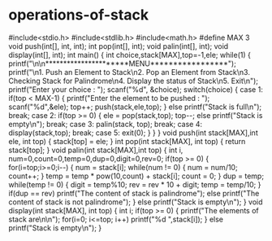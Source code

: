 # operations-of-stack
#include<stdio.h>
#include<stdlib.h>
#include<math.h>
#define MAX 3
void push(int[], int, int);
int pop(int[], int);
void palin(int[], int);
void display(int[], int);
int main()
{
int choice,stack[MAX],top=-1,ele;
while(1)
{
 printf("\n\n**********************MENU*****************");
 printf("\n1. Push an Element to Stack\n2. Pop an Element 
from Stack\n3. Checking Stack for Palindrome\n4. Display the status of 
Stack\n5. Exit\n");
 printf("Enter your choice : ");
 scanf("%d", &choice);
 switch(choice)
{
case 1: if(top < MAX-1)
{
printf("Enter the element to be pushed : 
");
scanf("%d",&ele);
top++;
push(stack,ele,top);
}
else
printf("Stack is full\n");
break;
case 2: if(top >= 0)
{
ele = pop(stack,top);
top--;
else 
printf("Stack is empty\n");
break;
case 3: palin(stack, top);
break;
case 4: display(stack,top);
break;
case 5: exit(0);
}
}
}
void push(int stack[MAX],int ele, int top)
{
stack[top] = ele;
}
int pop(int stack[MAX], int top)
{
return stack[top];
}
void palin(int stack[MAX],int top)
{
int i, num=0,count=0,temp=0,dup=0,digit=0,rev=0;
if(top >= 0)
{
for(i=top;i>=0;i--)
{
num = stack[i];
while(num != 0)
{
num = num/10;
count++;
}
temp = temp * pow(10,count) + stack[i];
count = 0;
}
dup = temp;
while(temp != 0)
{
digit = temp%10;
rev = rev * 10 + digit;
temp = temp/10;
}
if(dup == rev)
printf("The content of stack is palindrome");
else
printf("The content of stack is not palindrome");
}
else
printf("Stack is empty\n");
}
void display(int stack[MAX], int top)
{
int i;
if(top >= 0)
{
printf("The elements of stack are\n\n");
for(i=0; i<=top; i++)
printf("%d ",stack[i]);
}
else
printf("Stack is empty\n");
}
